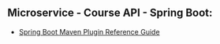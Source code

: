 ## Microservice - Course API - Spring Boot:

* [Spring Boot Maven Plugin Reference Guide](https://docs.spring.io/spring-boot/docs/2.7.14/maven-plugin/reference/html/)
